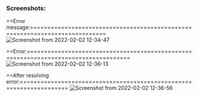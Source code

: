 ### Screenshots:
==Error message:============================================================================
![Screenshot from 2022-02-02 12-34-47](https://user-images.githubusercontent.com/71627585/152109389-bc3a5043-8724-4ba9-8017-bcc3cd872bf0.png)


==Error:====================================================================================
![Screenshot from 2022-02-02 12-36-13](https://user-images.githubusercontent.com/71627585/152109394-deb2d926-5cfa-45e5-a871-1dabd4cf8be8.png)


==After resolving error:====================================================================
![Screenshot from 2022-02-02 12-36-56](https://user-images.githubusercontent.com/71627585/152109395-9cd88610-d10b-4084-93dc-d436d7c43c9b.png)
